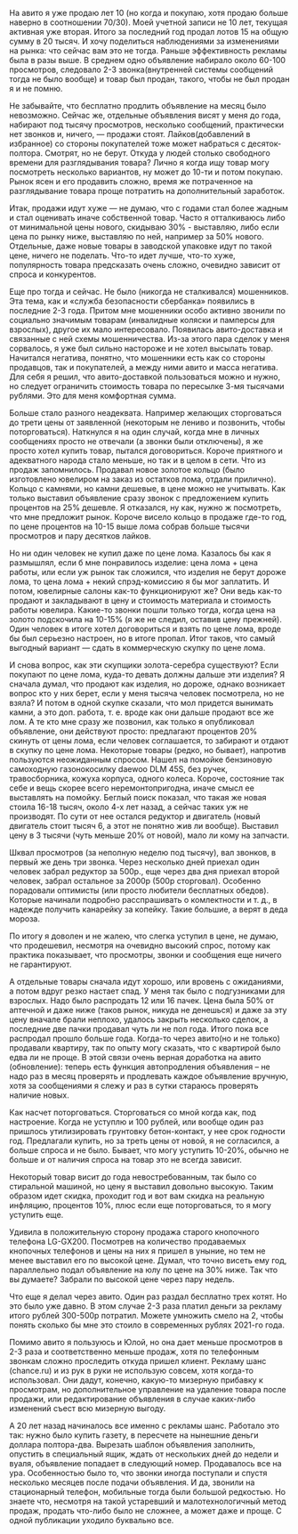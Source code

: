 На авито я уже продаю лет 10 (но когда и покупаю, хотя продаю больше наверно в соотношении 70/30). Моей учетной записи не 10 лет, текущая активная уже вторая. Итого за последний год продал лотов 15 на общую сумму в 20 тысяч. И хочу поделиться наблюдениями за изменениями на рынка: что сейчас вам это не тогда. Раньше эффективность рекламы была в разы выше. В среднем одно объявление набирало около 60-100 просмотров, следовало 2-3 звонка(внутренней системы сообщений тогда не было вообще) и товар был продан, такого, чтобы не был продан я и не помню.

Не забывайте, что бесплатно продлить объявление на месяц было невозможно. Сейчас же, отдельные объявления висят у меня до года, набирают под тысячу просмотров, несколько сообщений, практически нет звонков и, ничего, — продажи стоят. Лайков(добавлений в избранное) со стороны покупателей тоже может набраться с десяток-полтора. Смотрят, но не берут. Откуда у людей столько свободного времени для разглядывания товара? Лично я когда ищу товар могу посмотреть несколько вариантов, ну может до 10-ти и потом покупаю. Рынок ясен и его продавить сложно, время же потраченное на разглядывание товара проще потратить на дополнительный заработок.

Итак, продажи идут хуже — не думаю, что с годами стал более жадным и стал оценивать иначе собственной товар. Часто я отталкиваюсь либо от минимальной цены нового, скидываю 30% - выставляю, либо если цена по рынку ниже, выставляю по ней, например за 50% нового. Отдельные, даже новые товары в заводской упаковке идут по такой цене, ничего не поделать. Что-то идет лучше, что-то хуже, популярность товара предсказать очень сложно, очевидно зависит от спроса и конкурентов.

Еще про тогда и сейчас. Не было (никогда не сталкивался) мошенников. Эта тема, как и «служба безопасности сбербанка» появились в последние 2-3 года. Притом мне мошенники особо активно звонили по социально значимым товарам (инвалидные коляски и памперсы для взрослых), другое их мало интересовало. Появилась авито-доставка и связанные с ней схемы мошенничества. Из-за этого пара сделок у меня сорвалось, я уже был сильно настороже и не хотел высылать товар. Начитался негатива, понятно, что мошенники есть как со стороны продавцов, так и покупателей, а между ними авито и масса негатива. Для себя я решил, что авито-доставкой пользоваться можно и нужно, но следует ограничить стоимость товара по пересылке 3-мя тысячами рублями. Это для меня комфортная сумма.

Больше стало разного неадеквата. Например желающих сторговаться до трети цены от заявленной (некоторым не лениво и позвонить, чтобы поторговаться). Наткнулся я на один случай, когда мне в личных сообщениях просто не отвечали (а звонки были отключены), я же просто хотел купить товар, пытался договориться. Короче приятного и адекватного народа стало меньше, но так и в целом в сети. Что из продаж запомнилось. Продавал новое золотое кольцо (было изготовлено ювелиром на заказ из остатков лома, отдали прилично). Кольцо с камнями, но камни дешевые, в цене можно не учитывать. Как только выставил объявление сразу звонок с предложением купить процентов на 25% дешевле. Я отказался, ну как, нужно ж посмотреть, что мне предложит рынок. Короче висело кольцо в продаже где-то год, по цене процентов на 10-15 выше лома собрав больше тысячи просмотров и пару десятков лайков. 

Но ни один человек не купил даже по цене лома. Казалось бы как я размышлял, если б мне понравилось изделие: цена лома + цена работы, или если уж рынок так сложился, что изделия не берут дороже лома, то цена лома + некий спрэд-комиссию я бы мог заплатить. И потом, ювелирные салоны как-то функционируют же? Они ведь как-то продают и закладывают в цену и стоимость материала и стоимость работы ювелира. Какие-то звонки пошли только тогда, когда цена на золото подскочила на 10-15% (я же не следил, оставив цену прежней). Один человек в итоге хотел договориться и взять по цене лома, вроде бы был серьезно настроен, но в итоге пропал. Итог таков, что самый выгодный вариант — сдать в коммерческую скупку по цене лома.

И снова вопрос, как эти скупщики золота-серебра существуют? Если покупают по цене лома, куда-то девать должны дальше эти изделия? Я сначала думал, что продают как изделия, но дороже, однако возникает вопрос кто у них берет, если у меня тысяча человек посмотрела, но не взяла? И потом в одной скупке сказали, что мол придется вынимать камни, а это доп. работа, т. е. вроде как они дальше продают все же лом. А те кто мне сразу же позвонил, как только я опубликовал объявление, они действуют просто: предлагают процентов 20% скинуть от цены лома, если человек соглашается, то забирают и отдают в скупку по цене лома. Некоторые товары (редко, но бывает), напротив пользуются неожиданным спросом. Нашел на помойке бензиновую самоходную газонокосилку daewoo DLM 45S, без ручек, травосборника, кожуха корпуса, одного колеса. Короче, состояние так себе и вещь скорее всего неремонтопригодна, иначе смысл ее выставлять на помойку. Беглый поиск показал, что такая же новая стоила 16-18 тысяч, около 4-х лет назад, а сейчас таких уж не производят. По сути от нее остался редуктор и двигатель (новый двигатель стоит тысяч 6, а этот не понятно жив ли вообще). Выставил цену в 3 тысячи (чуть меньше 20% от новой), мало ли кому на запчасти.

Шквал просмотров (за неполную неделю под тысячу), вал звонков, в первый же день три звонка. Через несколько дней приехал один человек забрал редуктор за 500р., еще через два дня приехал второй человек, забрал остальное за 2000р (500р сторговал). Особенно порадовали оптимисты (или просто любители бесплатных обедов). Которые начинали подробно расспрашивать о комлектности и т. д., в надежде получить канарейку за копейку. Такие большие, а верят в деда мороза.

По итогу я доволен и не жалею, что слегка уступил в цене, не думаю, что продешевил, несмотря на очевидно высокий спрос, потому как практика показывает, что просмотры, звонки и сообщения еще ничего не гарантируют.

А отдельные товары сначала идут хорошо, или вровень с ожиданиями, а потом вдруг резко настает спад. У меня так было с подгузниками для взрослых. Надо было распродать 12 или 16 пачек. Цена была 50% от аптечной и даже ниже (таков рынок, никуда не денешься) и даже за эту цену вначале брали неплохо, удалось закрыть несколько сделок, а последние две пачки продавал чуть ли не пол года. Итого пока все распродал прошло больше года. Когда-то через авито(но и не только) продавали квартиру, так по опыту могу сказать, что с квартирой было едва ли не проще. В этой связи очень верная доработка на авито (обновление): теперь есть функция автопродления объявления – не надо раз в месяц проверять и продлевать каждое объявление вручную, хотя за сообщениями я слежу и раз в сутки стараюсь проверять наличие новых.

Как насчет поторговаться. Сторговаться со мной когда как, под настроение. Когда не уступлю и 100 рублей, или вообще один раз пришлось утилизировать грунтовку бетон-контакт, у нее срок годности год. Предлагали купить, но за треть цены от новой, я не согласился, а больше спроса и не было. Бывает, что могу уступить 10-20%, обычно не больше и от наличия спроса на товар это не всегда зависит.

Некоторый товар висит до года невостребованным, так было со стиральной машиной, но цену я выставил довольно высокую. Таким образом идет скидка, проходит год и вот вам скидка на реальную инфляцию, процентов 10%, плюс если еще поторговаться, то я могу уступить еще.

Удивила в положительную сторону продажа старого кнопочного телефона LG-GX200. Посмотрев на количество продаваемых кнопочных телефонов и цены на них я пришел в уныние, но тем не менее выставил его по высокой цене. Думал, что точно висеть ему год, параллельно подал объявление на юлу по цене на 30% ниже. Так что вы думаете? Забрали по высокой цене через пару недель.

Что еще я делал через авито. Один раз раздал бесплатно трех котят. Но это было уже давно. В этом случае 2-3 раза платил деньги за рекламу итого рублей 300-500р потратил. Можете умножить смело на 2, чтобы понять сколько бы мне это стоило в современных рублях 2021-го года.

Помимо авито я пользуюсь и Юлой, но она дает меньше просмотров в 2-3 раза и соответственно меньше продаж, хотя по телефонным звонкам сложно проследить откуда пришел клиент. Рекламу шанс (chance.ru) и из рук в руки не использую совсем, хотя когда-то использовал. Они дадут, конечно, какую-то мизерную прибавку к просмотрам, но дополнительное управление на удаление товара после продажи, или редактирование объявления в случае каких-либо изменений съест всю мизерную выгоду.

А 20 лет назад начиналось все именно с рекламы шанс. Работало это так: нужно было купить газету, в пересчете на нынешние деньги доллара полтора-два. Вырезать шаблон объявления заполнить, опустить в специальный ящик, ждать от нескольких дней до недели и вуаля, объявление попадает в следующий номер. Продавалось все на ура. Особенностью было то, что звонки иногда поступали и спустя несколько месяцев после подачи объявления. И да, звонили на стационарный телефон, мобильные тогда были большой редкостью. Но знаете что, несмотря на такой устаревший и малотехнологичный метод продаж, продать что-либо было не сложнее, а может даже и проще. С одной публикации уходило буквально все.